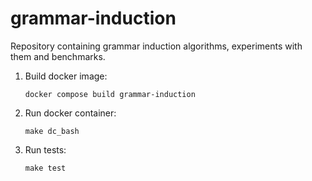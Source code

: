 # grammar-induction

Repository containing grammar induction algorithms, experiments with them and benchmarks.

1. Build docker image:
    ```
    docker compose build grammar-induction
    ```

2. Run docker container:
    ```
    make dc_bash
    ```

3. Run tests:
    ```
    make test
   ```
